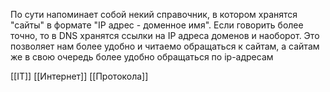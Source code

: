По сути напоминает собой некий справочник, в котором хранятся "сайты" в формате "IP адрес - доменное имя". Если говорить более точно, то в DNS хранятся ссылки на IP адреса доменов и наоборот. Это позволяет нам более удобно и читаемо обращаться к сайтам, а сайтам же в свою очередь более удобно обращаться по ip-адресам

[[IT]] [[Интернет]] [[Протокола]]
